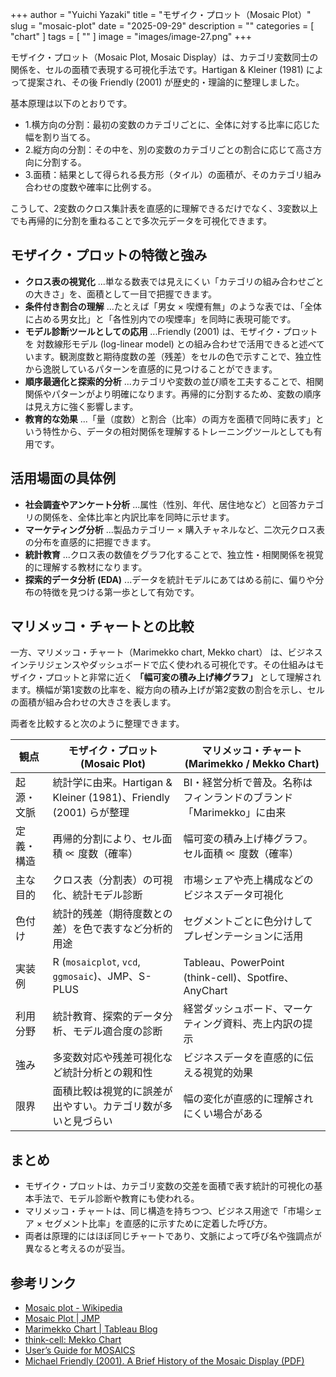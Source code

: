 +++
author = "Yuichi Yazaki"
title = "モザイク・プロット（Mosaic Plot）"
slug = "mosaic-plot"
date = "2025-09-29"
description = ""
categories = [
    "chart"
]
tags = [
    ""
]
image = "images/image-27.png"
+++

モザイク・プロット（Mosaic Plot, Mosaic Display）は、カテゴリ変数同士の関係を、セルの面積で表現する可視化手法です。Hartigan & Kleiner (1981) によって提案され、その後 Friendly (2001) が歴史的・理論的に整理しました。

基本原理は以下のとおりです。

- 1.横方向の分割：最初の変数のカテゴリごとに、全体に対する比率に応じた幅を割り当てる。
- 2.縦方向の分割：その中を、別の変数のカテゴリごとの割合に応じて高さ方向に分割する。
- 3.面積：結果として得られる長方形（タイル）の面積が、そのカテゴリ組み合わせの度数や確率に比例する。

こうして、2変数のクロス集計表を直感的に理解できるだけでなく、3変数以上でも再帰的に分割を重ねることで多次元データを可視化できます。

<!--more-->

## モザイク・プロットの特徴と強み

- **クロス表の視覚化** ...単なる数表では見えにくい「カテゴリの組み合わせごとの大きさ」を、面積として一目で把握できます。
- **条件付き割合の理解** ...たとえば「男女 × 喫煙有無」のような表では、「全体に占める男女比」と「各性別内での喫煙率」を同時に表現可能です。
- **モデル診断ツールとしての応用** ...Friendly (2001) は、モザイク・プロットを 対数線形モデル (log-linear model) との組み合わせで活用できると述べています。観測度数と期待度数の差（残差）をセルの色で示すことで、独立性から逸脱しているパターンを直感的に見つけることができます。
- **順序最適化と探索的分析** ...カテゴリや変数の並び順を工夫することで、相関関係やパターンがより明確になります。再帰的に分割するため、変数の順序は見え方に強く影響します。
- **教育的な効果** ...「量（度数）と割合（比率）の両方を面積で同時に表す」という特性から、データの相対関係を理解するトレーニングツールとしても有用です。



## 活用場面の具体例

- **社会調査やアンケート分析** ...属性（性別、年代、居住地など）と回答カテゴリの関係を、全体比率と内訳比率を同時に示せます。
- **マーケティング分析** ...製品カテゴリー × 購入チャネルなど、二次元クロス表の分布を直感的に把握できます。
- **統計教育** ...クロス表の数値をグラフ化することで、独立性・相関関係を視覚的に理解する教材になります。
- **探索的データ分析 (EDA)** ...データを統計モデルにあてはめる前に、偏りや分布の特徴を見つける第一歩として有効です。



## マリメッコ・チャートとの比較

一方、マリメッコ・チャート（Marimekko chart, Mekko chart） は、ビジネスインテリジェンスやダッシュボードで広く使われる可視化です。その仕組みはモザイク・プロットと非常に近く **「幅可変の積み上げ棒グラフ」** として理解されます。横幅が第1変数の比率を、縦方向の積み上げが第2変数の割合を示し、セルの面積が組み合わせの大きさを表します。

両者を比較すると次のように整理できます。

| 観点 | モザイク・プロット (Mosaic Plot) | マリメッコ・チャート (Marimekko / Mekko Chart) |
|------|---------------------------------|---------------------------------------------|
| 起源・文脈 | 統計学に由来。Hartigan & Kleiner (1981)、Friendly (2001) らが整理 | BI・経営分析で普及。名称はフィンランドのブランド「Marimekko」に由来 |
| 定義・構造 | 再帰的分割により、セル面積 ∝ 度数（確率） | 幅可変の積み上げ棒グラフ。セル面積 ∝ 度数（確率） |
| 主な目的 | クロス表（分割表）の可視化、統計モデル診断 | 市場シェアや売上構成などのビジネスデータ可視化 |
| 色付け | 統計的残差（期待度数との差）を色で表すなど分析的用途 | セグメントごとに色分けしてプレゼンテーションに活用 |
| 実装例 | R (`mosaicplot`, `vcd`, `ggmosaic`)、JMP、S-PLUS | Tableau、PowerPoint (think-cell)、Spotfire、AnyChart |
| 利用分野 | 統計教育、探索的データ分析、モデル適合度の診断 | 経営ダッシュボード、マーケティング資料、売上内訳の提示 |
| 強み | 多変数対応や残差可視化など統計分析との親和性 | ビジネスデータを直感的に伝える視覚的効果 |
| 限界 | 面積比較は視覚的に誤差が出やすい。カテゴリ数が多いと見づらい | 幅の変化が直感的に理解されにくい場合がある |


## まとめ

- モザイク・プロットは、カテゴリ変数の交差を面積で表す統計的可視化の基本手法で、モデル診断や教育にも使われる。
- マリメッコ・チャートは、同じ構造を持ちつつ、ビジネス用途で「市場シェア × セグメント比率」を直感的に示すために定着した呼び方。
- 両者は原理的にはほぼ同じチャートであり、文脈によって呼び名や強調点が異なると考えるのが妥当。



## 参考リンク

- [Mosaic plot - Wikipedia](https://en.wikipedia.org/wiki/Mosaic_plot)
- [Mosaic Plot | JMP](https://www.jmp.com/en/statistics-knowledge-portal/exploratory-data-analysis/mosaic-plot.html)
- [Marimekko Chart | Tableau Blog](https://www.tableau.com/blog/introduction-marimekko-chart-many-colors-and-many-names-58111)
- [think-cell: Mekko Chart](https://www.think-cell.com/en/resources/manual/mekko)
- [User’s Guide for MOSAICS](http://datavis.ca/mosaics/mosaics.pdf)
- [Michael Friendly (2001). A Brief History of the Mosaic Display (PDF)](https://www.datavis.ca/papers/moshist.pdf)